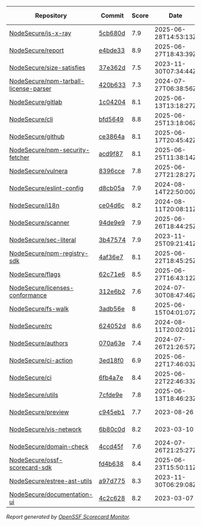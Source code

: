 <!-- OPENSSF-SCORECARD-MONITOR:START -->

| Repository | Commit | Score | Date | Score Delta | Report | StepSecurity |
| -- | -- | -- | -- | -- | -- | -- |
| [NodeSecure/js-x-ray](https://github.com/NodeSecure/js-x-ray) | [5cb680d](https://github.com/NodeSecure/js-x-ray/commit/5cb680da88ad694af2c2bf875591218aee40b8f9) | 7.9 | 2025-06-28T14:53:13Z | 0.2 / [Details](https://ossf.github.io/scorecard-visualizer/#/projects/github.com/NodeSecure/js-x-ray/compare/3b4aa66cab1fc3e25e31d8c3ec49adc270c58c9f/5cb680da88ad694af2c2bf875591218aee40b8f9) | [View](https://ossf.github.io/scorecard-visualizer/#/projects/github.com/NodeSecure/js-x-ray/commit/5cb680da88ad694af2c2bf875591218aee40b8f9) | [Fix it](https://app.stepsecurity.io/securerepo?repo=NodeSecure/js-x-ray) |
| [NodeSecure/report](https://github.com/NodeSecure/report) | [e4bde33](https://github.com/NodeSecure/report/commit/e4bde33795856c3cab74a1ab047a2dbefc2574ad) | 8.9 | 2025-06-27T18:43:39Z | 0.1 / [Details](https://ossf.github.io/scorecard-visualizer/#/projects/github.com/NodeSecure/report/compare/2f40fc43e66b288a1e4d36da60d88c075d3d9c2e/e4bde33795856c3cab74a1ab047a2dbefc2574ad) | [View](https://ossf.github.io/scorecard-visualizer/#/projects/github.com/NodeSecure/report/commit/e4bde33795856c3cab74a1ab047a2dbefc2574ad) | [Fix it](https://app.stepsecurity.io/securerepo?repo=NodeSecure/report) |
| [NodeSecure/size-satisfies](https://github.com/NodeSecure/size-satisfies) | [37e362d](https://github.com/NodeSecure/size-satisfies/commit/37e362d756ea07662ee8052320a7d4ec1c097cad) | 7.5 | 2023-11-30T07:34:44Z | 0 / [Details](https://ossf.github.io/scorecard-visualizer/#/projects/github.com/NodeSecure/size-satisfies/compare/37e362d756ea07662ee8052320a7d4ec1c097cad/37e362d756ea07662ee8052320a7d4ec1c097cad) | [View](https://ossf.github.io/scorecard-visualizer/#/projects/github.com/NodeSecure/size-satisfies/commit/37e362d756ea07662ee8052320a7d4ec1c097cad) | [Fix it](https://app.stepsecurity.io/securerepo?repo=NodeSecure/size-satisfies) |
| [NodeSecure/npm-tarball-license-parser](https://github.com/NodeSecure/npm-tarball-license-parser) | [420b633](https://github.com/NodeSecure/npm-tarball-license-parser/commit/420b6331a6f3c07c5f20bb8f58d3394b88007c54) | 7.3 | 2024-07-27T06:38:56Z | 0 / [Details](https://ossf.github.io/scorecard-visualizer/#/projects/github.com/NodeSecure/npm-tarball-license-parser/compare/420b6331a6f3c07c5f20bb8f58d3394b88007c54/420b6331a6f3c07c5f20bb8f58d3394b88007c54) | [View](https://ossf.github.io/scorecard-visualizer/#/projects/github.com/NodeSecure/npm-tarball-license-parser/commit/420b6331a6f3c07c5f20bb8f58d3394b88007c54) | [Fix it](https://app.stepsecurity.io/securerepo?repo=NodeSecure/npm-tarball-license-parser) |
| [NodeSecure/gitlab](https://github.com/NodeSecure/gitlab) | [1c04204](https://github.com/NodeSecure/gitlab/commit/1c04204ae41b3f598a36aeed7301e24f3d328d73) | 8.1 | 2025-06-13T13:18:27Z | 0 / [Details](https://ossf.github.io/scorecard-visualizer/#/projects/github.com/NodeSecure/gitlab/compare/1c04204ae41b3f598a36aeed7301e24f3d328d73/1c04204ae41b3f598a36aeed7301e24f3d328d73) | [View](https://ossf.github.io/scorecard-visualizer/#/projects/github.com/NodeSecure/gitlab/commit/1c04204ae41b3f598a36aeed7301e24f3d328d73) | [Fix it](https://app.stepsecurity.io/securerepo?repo=NodeSecure/gitlab) |
| [NodeSecure/cli](https://github.com/NodeSecure/cli) | [bfd5649](https://github.com/NodeSecure/cli/commit/bfd5649d430c48dc1a85b5623cc3931f1e95b5a3) | 8.8 | 2025-06-25T13:18:06Z | 0 / [Details](https://ossf.github.io/scorecard-visualizer/#/projects/github.com/NodeSecure/cli/compare/72fc1142f9de1ae43c5577bd9a323bb9e1b2c300/bfd5649d430c48dc1a85b5623cc3931f1e95b5a3) | [View](https://ossf.github.io/scorecard-visualizer/#/projects/github.com/NodeSecure/cli/commit/bfd5649d430c48dc1a85b5623cc3931f1e95b5a3) | [Fix it](https://app.stepsecurity.io/securerepo?repo=NodeSecure/cli) |
| [NodeSecure/github](https://github.com/NodeSecure/github) | [ce3864a](https://github.com/NodeSecure/github/commit/ce3864aba26b1324526a581423ff6413a9d93e93) | 8.1 | 2025-06-17T20:45:42Z | 0 / [Details](https://ossf.github.io/scorecard-visualizer/#/projects/github.com/NodeSecure/github/compare/ce3864aba26b1324526a581423ff6413a9d93e93/ce3864aba26b1324526a581423ff6413a9d93e93) | [View](https://ossf.github.io/scorecard-visualizer/#/projects/github.com/NodeSecure/github/commit/ce3864aba26b1324526a581423ff6413a9d93e93) | [Fix it](https://app.stepsecurity.io/securerepo?repo=NodeSecure/github) |
| [NodeSecure/npm-security-fetcher](https://github.com/NodeSecure/npm-security-fetcher) | [acd9f87](https://github.com/NodeSecure/npm-security-fetcher/commit/acd9f871d8c5b4138043db744c532532f4eca599) | 8.1 | 2025-06-25T11:38:14Z | 0 / [Details](https://ossf.github.io/scorecard-visualizer/#/projects/github.com/NodeSecure/npm-security-fetcher/compare/acd9f871d8c5b4138043db744c532532f4eca599/acd9f871d8c5b4138043db744c532532f4eca599) | [View](https://ossf.github.io/scorecard-visualizer/#/projects/github.com/NodeSecure/npm-security-fetcher/commit/acd9f871d8c5b4138043db744c532532f4eca599) | [Fix it](https://app.stepsecurity.io/securerepo?repo=NodeSecure/npm-security-fetcher) |
| [NodeSecure/vulnera](https://github.com/NodeSecure/vulnera) | [8396cce](https://github.com/NodeSecure/vulnera/commit/8396cce1007edd87e82840b5e7fcf297ef325c4d) | 7.8 | 2025-06-27T21:28:27Z | 0 / [Details](https://ossf.github.io/scorecard-visualizer/#/projects/github.com/NodeSecure/vulnera/compare/7915664d8b6d5f8bc3d5fc719385d5c3f94ef5f5/8396cce1007edd87e82840b5e7fcf297ef325c4d) | [View](https://ossf.github.io/scorecard-visualizer/#/projects/github.com/NodeSecure/vulnera/commit/8396cce1007edd87e82840b5e7fcf297ef325c4d) | [Fix it](https://app.stepsecurity.io/securerepo?repo=NodeSecure/vulnera) |
| [NodeSecure/eslint-config](https://github.com/NodeSecure/eslint-config) | [d8cb05a](https://github.com/NodeSecure/eslint-config/commit/d8cb05aad74fa6cdff4daa82aab30d1f1a196891) | 7.9 | 2024-08-14T22:50:00Z | 0 / [Details](https://ossf.github.io/scorecard-visualizer/#/projects/github.com/NodeSecure/eslint-config/compare/d8cb05aad74fa6cdff4daa82aab30d1f1a196891/d8cb05aad74fa6cdff4daa82aab30d1f1a196891) | [View](https://ossf.github.io/scorecard-visualizer/#/projects/github.com/NodeSecure/eslint-config/commit/d8cb05aad74fa6cdff4daa82aab30d1f1a196891) | [Fix it](https://app.stepsecurity.io/securerepo?repo=NodeSecure/eslint-config) |
| [NodeSecure/i18n](https://github.com/NodeSecure/i18n) | [ce04d6c](https://github.com/NodeSecure/i18n/commit/ce04d6cb61ef6cbec3be87a29323fa4d1ea81eb3) | 8.2 | 2024-08-11T20:08:11Z | 0 / [Details](https://ossf.github.io/scorecard-visualizer/#/projects/github.com/NodeSecure/i18n/compare/ce04d6cb61ef6cbec3be87a29323fa4d1ea81eb3/ce04d6cb61ef6cbec3be87a29323fa4d1ea81eb3) | [View](https://ossf.github.io/scorecard-visualizer/#/projects/github.com/NodeSecure/i18n/commit/ce04d6cb61ef6cbec3be87a29323fa4d1ea81eb3) | [Fix it](https://app.stepsecurity.io/securerepo?repo=NodeSecure/i18n) |
| [NodeSecure/scanner](https://github.com/NodeSecure/scanner) | [94de9e9](https://github.com/NodeSecure/scanner/commit/94de9e90de167ae01a0058ed924f33d04a6f2133) | 7.9 | 2025-06-26T18:44:25Z | 0 / [Details](https://ossf.github.io/scorecard-visualizer/#/projects/github.com/NodeSecure/scanner/compare/9eb15e233b85546b06bbcb10d66f98a71deba7eb/94de9e90de167ae01a0058ed924f33d04a6f2133) | [View](https://ossf.github.io/scorecard-visualizer/#/projects/github.com/NodeSecure/scanner/commit/94de9e90de167ae01a0058ed924f33d04a6f2133) | [Fix it](https://app.stepsecurity.io/securerepo?repo=NodeSecure/scanner) |
| [NodeSecure/sec-literal](https://github.com/NodeSecure/sec-literal) | [3b47574](https://github.com/NodeSecure/sec-literal/commit/3b475747f5c3891946c40d9ad4e8096500e1a206) | 7.9 | 2023-11-25T09:21:41Z | 0 / [Details](https://ossf.github.io/scorecard-visualizer/#/projects/github.com/NodeSecure/sec-literal/compare/3b475747f5c3891946c40d9ad4e8096500e1a206/3b475747f5c3891946c40d9ad4e8096500e1a206) | [View](https://ossf.github.io/scorecard-visualizer/#/projects/github.com/NodeSecure/sec-literal/commit/3b475747f5c3891946c40d9ad4e8096500e1a206) | [Fix it](https://app.stepsecurity.io/securerepo?repo=NodeSecure/sec-literal) |
| [NodeSecure/npm-registry-sdk](https://github.com/NodeSecure/npm-registry-sdk) | [4af36e7](https://github.com/NodeSecure/npm-registry-sdk/commit/4af36e72f90e7ce3c2dea198d5f6a47a0f33b789) | 8.1 | 2025-06-22T18:45:25Z | 0.2 / [Details](https://ossf.github.io/scorecard-visualizer/#/projects/github.com/NodeSecure/npm-registry-sdk/compare/dd03a6bbca83fc90043d3e3eda085521628bfdde/4af36e72f90e7ce3c2dea198d5f6a47a0f33b789) | [View](https://ossf.github.io/scorecard-visualizer/#/projects/github.com/NodeSecure/npm-registry-sdk/commit/4af36e72f90e7ce3c2dea198d5f6a47a0f33b789) | [Fix it](https://app.stepsecurity.io/securerepo?repo=NodeSecure/npm-registry-sdk) |
| [NodeSecure/flags](https://github.com/NodeSecure/flags) | [62c71e6](https://github.com/NodeSecure/flags/commit/62c71e6162f3895ba66697d2205f7ba3ff99432e) | 8.5 | 2025-06-27T16:43:12Z | 0 / [Details](https://ossf.github.io/scorecard-visualizer/#/projects/github.com/NodeSecure/flags/compare/5d7966b40bfde4f447d0ab3d33bf2804ed430d93/62c71e6162f3895ba66697d2205f7ba3ff99432e) | [View](https://ossf.github.io/scorecard-visualizer/#/projects/github.com/NodeSecure/flags/commit/62c71e6162f3895ba66697d2205f7ba3ff99432e) | [Fix it](https://app.stepsecurity.io/securerepo?repo=NodeSecure/flags) |
| [NodeSecure/licenses-conformance](https://github.com/NodeSecure/licenses-conformance) | [312e6b2](https://github.com/NodeSecure/licenses-conformance/commit/312e6b29f729dda7ac6d16a056d0f5c4bc8c1361) | 7.6 | 2024-07-30T08:47:46Z | 0 / [Details](https://ossf.github.io/scorecard-visualizer/#/projects/github.com/NodeSecure/licenses-conformance/compare/3f14f46ea080f622525c6f685abdab3f3f164813/312e6b29f729dda7ac6d16a056d0f5c4bc8c1361) | [View](https://ossf.github.io/scorecard-visualizer/#/projects/github.com/NodeSecure/licenses-conformance/commit/312e6b29f729dda7ac6d16a056d0f5c4bc8c1361) | [Fix it](https://app.stepsecurity.io/securerepo?repo=NodeSecure/licenses-conformance) |
| [NodeSecure/fs-walk](https://github.com/NodeSecure/fs-walk) | [3adb56e](https://github.com/NodeSecure/fs-walk/commit/3adb56e31ef2cc1cfa7f29cbfadb08d5f61e3761) | 8 | 2025-06-15T04:01:07Z | 0 / [Details](https://ossf.github.io/scorecard-visualizer/#/projects/github.com/NodeSecure/fs-walk/compare/3adb56e31ef2cc1cfa7f29cbfadb08d5f61e3761/3adb56e31ef2cc1cfa7f29cbfadb08d5f61e3761) | [View](https://ossf.github.io/scorecard-visualizer/#/projects/github.com/NodeSecure/fs-walk/commit/3adb56e31ef2cc1cfa7f29cbfadb08d5f61e3761) | [Fix it](https://app.stepsecurity.io/securerepo?repo=NodeSecure/fs-walk) |
| [NodeSecure/rc](https://github.com/NodeSecure/rc) | [624052d](https://github.com/NodeSecure/rc/commit/624052d6073531f08d0e41fe2fd8553af49cb15e) | 8.6 | 2024-08-11T20:02:01Z | 0 / [Details](https://ossf.github.io/scorecard-visualizer/#/projects/github.com/NodeSecure/rc/compare/e16f5913d001f39eec5cc6c75514a03532b6d4c7/624052d6073531f08d0e41fe2fd8553af49cb15e) | [View](https://ossf.github.io/scorecard-visualizer/#/projects/github.com/NodeSecure/rc/commit/624052d6073531f08d0e41fe2fd8553af49cb15e) | [Fix it](https://app.stepsecurity.io/securerepo?repo=NodeSecure/rc) |
| [NodeSecure/authors](https://github.com/NodeSecure/authors) | [070a63e](https://github.com/NodeSecure/authors/commit/070a63e3fab151f9d38a2c13e76cfa69c01b1bf3) | 7.4 | 2024-07-26T21:26:57Z | 0 / [Details](https://ossf.github.io/scorecard-visualizer/#/projects/github.com/NodeSecure/authors/compare/070a63e3fab151f9d38a2c13e76cfa69c01b1bf3/070a63e3fab151f9d38a2c13e76cfa69c01b1bf3) | [View](https://ossf.github.io/scorecard-visualizer/#/projects/github.com/NodeSecure/authors/commit/070a63e3fab151f9d38a2c13e76cfa69c01b1bf3) | [Fix it](https://app.stepsecurity.io/securerepo?repo=NodeSecure/authors) |
| [NodeSecure/ci-action](https://github.com/NodeSecure/ci-action) | [3ed18f0](https://github.com/NodeSecure/ci-action/commit/3ed18f07602cb89a27fbce0430371d1c479541e4) | 6.9 | 2025-06-22T17:46:03Z | 0 / [Details](https://ossf.github.io/scorecard-visualizer/#/projects/github.com/NodeSecure/ci-action/compare/335bb47aa9b2c85cb8921515974c7dd353324419/3ed18f07602cb89a27fbce0430371d1c479541e4) | [View](https://ossf.github.io/scorecard-visualizer/#/projects/github.com/NodeSecure/ci-action/commit/3ed18f07602cb89a27fbce0430371d1c479541e4) | [Fix it](https://app.stepsecurity.io/securerepo?repo=NodeSecure/ci-action) |
| [NodeSecure/ci](https://github.com/NodeSecure/ci) | [6fb4a7e](https://github.com/NodeSecure/ci/commit/6fb4a7ecc730a94d547ad565022685b9642c3132) | 8.4 | 2025-06-22T22:46:33Z | 0 / [Details](https://ossf.github.io/scorecard-visualizer/#/projects/github.com/NodeSecure/ci/compare/6fb4a7ecc730a94d547ad565022685b9642c3132/6fb4a7ecc730a94d547ad565022685b9642c3132) | [View](https://ossf.github.io/scorecard-visualizer/#/projects/github.com/NodeSecure/ci/commit/6fb4a7ecc730a94d547ad565022685b9642c3132) | [Fix it](https://app.stepsecurity.io/securerepo?repo=NodeSecure/ci) |
| [NodeSecure/utils](https://github.com/NodeSecure/utils) | [7cfde9e](https://github.com/NodeSecure/utils/commit/7cfde9e2c13b6e3fe09647cb09e79adab01c3564) | 7.8 | 2025-06-13T18:46:23Z | 0 / [Details](https://ossf.github.io/scorecard-visualizer/#/projects/github.com/NodeSecure/utils/compare/7cfde9e2c13b6e3fe09647cb09e79adab01c3564/7cfde9e2c13b6e3fe09647cb09e79adab01c3564) | [View](https://ossf.github.io/scorecard-visualizer/#/projects/github.com/NodeSecure/utils/commit/7cfde9e2c13b6e3fe09647cb09e79adab01c3564) | [Fix it](https://app.stepsecurity.io/securerepo?repo=NodeSecure/utils) |
| [NodeSecure/preview](https://github.com/NodeSecure/preview) | [c945eb1](https://github.com/NodeSecure/preview/commit/c945eb1a0af71512061b7be8314ee38a939cd524) | 7.7 | 2023-08-26 | 0 / [Details](https://ossf.github.io/scorecard-visualizer/#/projects/github.com/NodeSecure/preview/compare/c945eb1a0af71512061b7be8314ee38a939cd524/c945eb1a0af71512061b7be8314ee38a939cd524) | [View](https://ossf.github.io/scorecard-visualizer/#/projects/github.com/NodeSecure/preview/commit/c945eb1a0af71512061b7be8314ee38a939cd524) | [Fix it](https://app.stepsecurity.io/securerepo?repo=NodeSecure/preview) |
| [NodeSecure/vis-network](https://github.com/NodeSecure/vis-network) | [6b80c0d](https://github.com/NodeSecure/vis-network/commit/6b80c0db98cd2d08be6de39fb5c97298376a86c0) | 8.2 | 2023-03-10 | 0 / [Details](https://ossf.github.io/scorecard-visualizer/#/projects/github.com/NodeSecure/vis-network/compare/6b80c0db98cd2d08be6de39fb5c97298376a86c0/6b80c0db98cd2d08be6de39fb5c97298376a86c0) | [View](https://ossf.github.io/scorecard-visualizer/#/projects/github.com/NodeSecure/vis-network/commit/6b80c0db98cd2d08be6de39fb5c97298376a86c0) | [Fix it](https://app.stepsecurity.io/securerepo?repo=NodeSecure/vis-network) |
| [NodeSecure/domain-check](https://github.com/NodeSecure/domain-check) | [4ccd45f](https://github.com/NodeSecure/domain-check/commit/4ccd45f37ad37a6078211683f4dacacd2bbbe489) | 7.6 | 2024-07-26T21:25:27Z | 0 / [Details](https://ossf.github.io/scorecard-visualizer/#/projects/github.com/NodeSecure/domain-check/compare/4ccd45f37ad37a6078211683f4dacacd2bbbe489/4ccd45f37ad37a6078211683f4dacacd2bbbe489) | [View](https://ossf.github.io/scorecard-visualizer/#/projects/github.com/NodeSecure/domain-check/commit/4ccd45f37ad37a6078211683f4dacacd2bbbe489) | [Fix it](https://app.stepsecurity.io/securerepo?repo=NodeSecure/domain-check) |
| [NodeSecure/ossf-scorecard-sdk](https://github.com/NodeSecure/ossf-scorecard-sdk) | [fd4b638](https://github.com/NodeSecure/ossf-scorecard-sdk/commit/fd4b638faeaade82ae952db8cd9c5b8df43989ac) | 8.4 | 2025-06-23T15:50:11Z | -0.1 / [Details](https://ossf.github.io/scorecard-visualizer/#/projects/github.com/NodeSecure/ossf-scorecard-sdk/compare/fd4b638faeaade82ae952db8cd9c5b8df43989ac/fd4b638faeaade82ae952db8cd9c5b8df43989ac) | [View](https://ossf.github.io/scorecard-visualizer/#/projects/github.com/NodeSecure/ossf-scorecard-sdk/commit/fd4b638faeaade82ae952db8cd9c5b8df43989ac) | [Fix it](https://app.stepsecurity.io/securerepo?repo=NodeSecure/ossf-scorecard-sdk) |
| [NodeSecure/estree-ast-utils](https://github.com/NodeSecure/estree-ast-utils) | [a97d775](https://github.com/NodeSecure/estree-ast-utils/commit/a97d775ec2a12e1c8f8b22e5177c55ad5ec157cb) | 8.3 | 2023-11-30T06:29:08Z | 0 / [Details](https://ossf.github.io/scorecard-visualizer/#/projects/github.com/NodeSecure/estree-ast-utils/compare/a97d775ec2a12e1c8f8b22e5177c55ad5ec157cb/a97d775ec2a12e1c8f8b22e5177c55ad5ec157cb) | [View](https://ossf.github.io/scorecard-visualizer/#/projects/github.com/NodeSecure/estree-ast-utils/commit/a97d775ec2a12e1c8f8b22e5177c55ad5ec157cb) | [Fix it](https://app.stepsecurity.io/securerepo?repo=NodeSecure/estree-ast-utils) |
| [NodeSecure/documentation-ui](https://github.com/NodeSecure/documentation-ui) | [4c2c628](https://github.com/NodeSecure/documentation-ui/commit/4c2c62809956190a0cf9583442271546ee4f331c) | 8.2 | 2023-03-07 | 0 / [Details](https://ossf.github.io/scorecard-visualizer/#/projects/github.com/NodeSecure/documentation-ui/compare/4c2c62809956190a0cf9583442271546ee4f331c/4c2c62809956190a0cf9583442271546ee4f331c) | [View](https://ossf.github.io/scorecard-visualizer/#/projects/github.com/NodeSecure/documentation-ui/commit/4c2c62809956190a0cf9583442271546ee4f331c) | [Fix it](https://app.stepsecurity.io/securerepo?repo=NodeSecure/documentation-ui) |

_Report generated by [OpenSSF Scorecard Monitor](https://github.com/ossf/scorecard-monitor)._

<!-- OPENSSF-SCORECARD-MONITOR:END -->